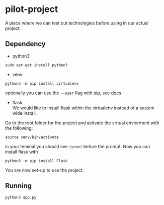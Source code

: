 # pilot-project

A place where we can test out technologies before using in our actual project.

## Dependency

+ python3

```
sudo apt-get install python3
```

+ venv
```
python3 -m pip install virtualenv
```
optionally you can use the `--user` flag with pip, see [docs](https://virtualenv.pypa.io/en/latest/installation/)

+ flask  
We would like to install flask within the virtualenv instead of a system wide install.

Go to the root folder for the project and activate the virtual enviorment with the following:
```
source venv/bin/activate
```
in your teminal you should see `(venv)` before the prompt. Now you can install flask with
```
python3 -m pip install Flask
```

You are now set-up to use the project.

## Running

```
python3 app.py
```
